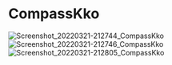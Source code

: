 # CompassKko
![Screenshot_20220321-212744_CompassKko](https://user-images.githubusercontent.com/52685277/159262795-dd071c2a-4f8d-43c7-a26f-3f24577ba508.jpg)
![Screenshot_20220321-212746_CompassKko](https://user-images.githubusercontent.com/52685277/159262799-58d10cf4-1088-4bf7-8245-a02b4d35b7e6.jpg)
![Screenshot_20220321-212805_CompassKko](https://user-images.githubusercontent.com/52685277/159262801-ed233fe2-7aef-4d33-8d16-dee65b4b90c0.jpg)
